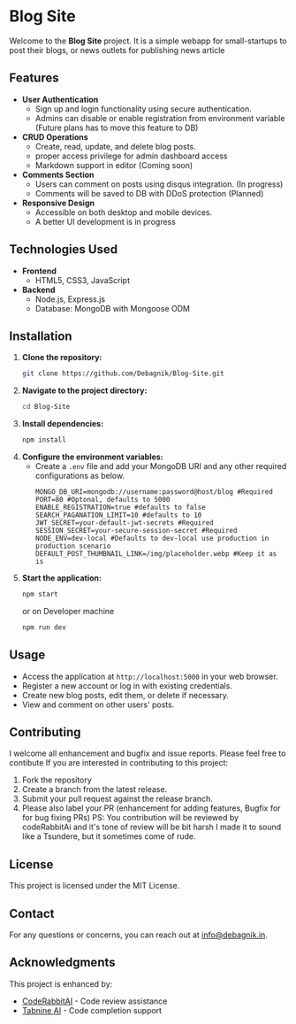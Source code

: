 # Blog Site

Welcome to the **Blog Site** project. It is a simple webapp for small-startups to post their blogs, or news outlets for publishing news article 

## Features

- **User Authentication**
  - Sign up and login functionality using secure authentication.
  - Admins can disable or enable registration from environment variable (Future plans has to move this feature to DB)
- **CRUD Operations**
  - Create, read, update, and delete blog posts.
  - proper access privilege for admin dashboard access
  - Markdown support in editor (Coming soon)
- **Comments Section**
  - Users can comment on posts using disqus integration. (In progress)
  - Comments will be saved to DB with DDoS protection (Planned)
- **Responsive Design**
  - Accessible on both desktop and mobile devices.
  - A better UI development is in progress

## Technologies Used

- **Frontend**
  - HTML5, CSS3, JavaScript
- **Backend**
  - Node.js, Express.js
  - Database: MongoDB with Mongoose ODM

## Installation

1. **Clone the repository:**
   ```bash
   git clone https://github.com/Debagnik/Blog-Site.git
   ```
2. **Navigate to the project directory:**
   ```bash
   cd Blog-Site
   ```
3. **Install dependencies:**
   ```bash
   npm install
   ```
4. **Configure the environment variables:**
   - Create a `.env` file and add your MongoDB URI and any other required configurations as below.
     ```text
     MONGO_DB_URI=mongodb://username:password@host/blog #Required
     PORT=80 #Optonal, defaults to 5000
     ENABLE_REGISTRATION=true #defaults to false
     SEARCH_PAGANATION_LIMIT=10 #defaults to 10
     JWT_SECRET=your-default-jwt-secrets #Required
     SESSION_SECRET=your-secure-session-secret #Required
     NODE_ENV=dev-local #Defaults to dev-local use production in production scenario
     DEFAULT_POST_THUMBNAIL_LINK=/img/placeholder.webp #Keep it as is
     ```
5. **Start the application:**
   ```bash
   npm start
   ```
   or on Developer machine
   ```bash
   npm run dev
   ```

## Usage

- Access the application at `http://localhost:5000` in your web browser.
- Register a new account or log in with existing credentials.
- Create new blog posts, edit them, or delete if necessary.
- View and comment on other users' posts.

## Contributing

I welcome all enhancement and bugfix and issue reports. Please feel free to contibute
If you are interested in contributing to this project:
1. Fork the repository
2. Create a branch from the latest release.
3. Submit your pull request against the release branch.
4. Please also label your PR (enhancement for adding features, Bugfix for for bug fixing PRs)
PS: You contribution will be reviewed by codeRabbitAi and it's tone of review will be bit harsh I made it to sound like a Tsundere, but it sometimes come of rude. 

## License

This project is licensed under the MIT License.

## Contact

For any questions or concerns, you can reach out at [info@debagnik.in](mailto:info@debagnik.in).

## Acknowledgments
This project is enhanced by:
- [CodeRabbitAI](https://coderabbit.ai) - Code review assistance
- [Tabnine AI](https://www.tabnine.com/) - Code completion support